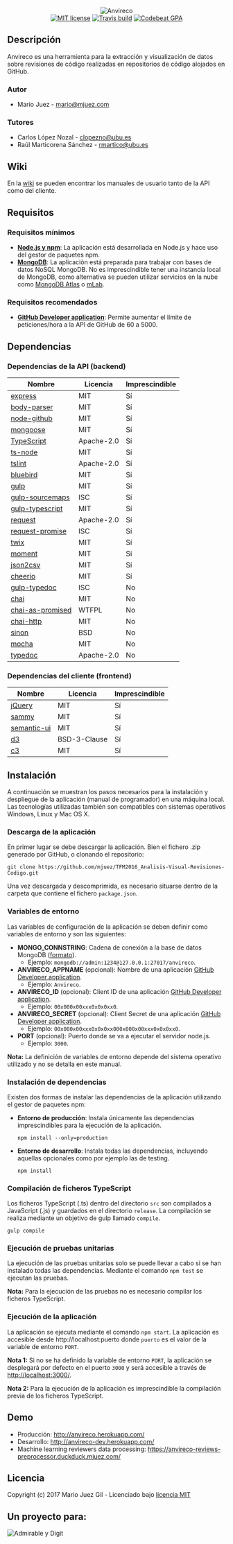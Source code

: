 <p align="center">
<img src="http://i.imgur.com/ajtCabT.png" alt="Anvireco"/> <br />
<a href="../../blob/master/LICENSE"><img src="https://img.shields.io/badge/License-MIT-green.svg" alt="MIT license" /></a>
<a href="https://travis-ci.org/mjuez/TFM2016_Analisis-Visual-Revisiones-Codigo"><img src="https://travis-ci.org/mjuez/TFM2016_Analisis-Visual-Revisiones-Codigo.svg?branch=master" alt="Travis build" /></a>
<a href="https://codebeat.co/projects/github-com-mjuez-tfm2016_analisis-visual-revisiones-codigo-master"><img src="https://codebeat.co/badges/07bbfa7d-f5dd-4c96-a20e-a48517dfa89e" alt="Codebeat GPA" /></a>
</p>

## Descripción

Anvireco es una herramienta para la extracción y visualización de datos sobre revisiones de código realizadas en repositorios de código alojados en GitHub.

### Autor

- Mario Juez - [mario@mjuez.com](mailto:mario@mjuez.com)

### Tutores

- Carlos López Nozal - [clopezno@ubu.es](mailto:clopezno@ubu.es)
- Raúl Marticorena Sánchez - [rmartico@ubu.es](mailto:rmartico@ubu.es)

## Wiki

En la [wiki](../../wiki) se pueden encontrar los manuales de usuario tanto de la API como del cliente.

## Requisitos

### Requisitos mínimos

- [**Node.js y npm**](https://nodejs.org/en/): La aplicación está desarrollada en Node.js y hace uso del gestor de paquetes npm.
- [**MongoDB**](https://www.mongodb.com/): La aplicación está preparada para trabajar con bases de datos NoSQL MongoDB. No es imprescindible tener una instancia local de MongoDB, como alternativa se pueden utilizar servicios en la nube como [MongoDB Atlas](https://www.mongodb.com/cloud/atlas) o [mLab](https://mlab.com/).

### Requisitos recomendados

- [**GitHub Developer application**](https://github.com/settings/developers): Permite aumentar el límite de peticiones/hora a la API de GitHub de 60 a 5000.

## Dependencias

### Dependencias de la API (backend)

| Nombre | Licencia | Imprescindible |
|--------|----------| -------------- |
| [express](https://github.com/expressjs/express) | MIT | Sí |
| [body-parser](https://github.com/expressjs/body-parser) | MIT | Sí |
| [node-github](https://github.com/mikedeboer/node-github) | MIT | Sí |
| [mongoose](https://github.com/Automattic/mongoose) | MIT | Sí |
| [TypeScript](https://github.com/Microsoft/TypeScript) | Apache-2.0 | Sí |
| [ts-node](https://github.com/TypeStrong/ts-node) | MIT | Sí |
| [tslint](https://github.com/palantir/tslint) | Apache-2.0 | Sí |
| [bluebird](https://github.com/petkaantonov/bluebird) | MIT | Sí |
| [gulp](https://github.com/gulpjs/gulp) | MIT | Sí |
| [gulp-sourcemaps](https://github.com/gulp-sourcemaps/gulp-sourcemaps) | ISC | Sí |
| [gulp-typescript](https://github.com/ivogabe/gulp-typescript) | MIT | Sí |
| [request](https://github.com/request/request) | Apache-2.0 | Sí |
| [request-promise](https://github.com/request/request-promise) | ISC | Sí |
| [twix](https://github.com/icambron/twix.js) | MIT | Sí |
| [moment](https://github.com/moment/moment) | MIT | Sí |
| [json2csv](https://github.com/zemirco/json2csv) | MIT | Sí |
| [cheerio](https://github.com/cheeriojs/cheerio) | MIT | Sí |
| [gulp-typedoc](https://github.com/rogierschouten/gulp-typedoc) | ISC | No |
| [chai](https://github.com/chaijs/chai) | MIT | No |
| [chai-as-promised](https://github.com/domenic/chai-as-promised) | WTFPL | No |
| [chai-http](https://github.com/chaijs/chai-http) | MIT | No |
| [sinon](https://github.com/sinonjs/sinon) | BSD | No |
| [mocha](https://github.com/mochajs/mocha) | MIT | No |
| [typedoc](https://github.com/TypeStrong/typedoc) | Apache-2.0 | No |

### Dependencias del cliente (frontend)

| Nombre | Licencia | Imprescindible |
|--------|----------| -------------- |
| [jQuery](https://github.com/jquery/jquery) | MIT | Sí |
| [sammy](https://github.com/quirkey/sammy) | MIT | Sí |
| [semantic-ui](https://github.com/Semantic-Org/Semantic-UI) | MIT | Sí |
| [d3](https://github.com/d3/d3) | BSD-3-Clause | Sí |
| [c3](https://github.com/c3js/c3) | MIT | Sí |

## Instalación

A continuación se muestran los pasos necesarios para la instalación y despliegue de la aplicación (manual de programador) en una máquina local. Las tecnologías utilizadas también son compatibles con sistemas operativos Windows, Linux y Mac OS X.

### Descarga de la aplicación

En primer lugar se debe descargar la aplicación. Bien el fichero .zip generado por GitHub, o clonando el repositorio:
```
git clone https://github.com/mjuez/TFM2016_Analisis-Visual-Revisiones-Codigo.git
```

Una vez descargada y descomprimida, es necesario situarse dentro de la carpeta que contiene el fichero `package.json`.

### Variables de entorno

Las variables de configuración de la aplicación se deben definir como variables de entorno y son las siguientes:

- **MONGO_CONNSTRING**: Cadena de conexión a la base de datos MongoDB ([formato](https://docs.mongodb.com/manual/reference/connection-string/)).
  - Ejemplo: `mongodb://admin:1234@127.0.0.1:27017/anvireco`.
- **ANVIRECO_APPNAME** (opcional): Nombre de una aplicación [GitHub Developer application](https://github.com/settings/developers).
  - Ejemplo: `Anvireco`.
- **ANVIRECO_ID** (opcional): Client ID de una aplicación [GitHub Developer application](https://github.com/settings/developers).
  - Ejemplo: `00x000x00xxx0x0x0xx0`.
- **ANVIRECO_SECRET** (opcional): Client Secret de una aplicación [GitHub Developer application](https://github.com/settings/developers).
  - Ejemplo: `00x000x00xxx0x0x0xx000x000x00xxx0x0x0xx0`.
- **PORT** (opcional): Puerto donde se va a ejecutar el servidor node.js.
  - Ejemplo: `3000`.

**Nota:** La definición de variables de entorno depende del sistema operativo utilizado y no se detalla en este manual.

### Instalación de dependencias

Existen dos formas de instalar las dependencias de la aplicación utilizando el gestor de paquetes npm:

- **Entorno de producción**: Instala únicamente las dependencias imprescindibles para la ejecución de la aplicación.
  ```
  npm install --only=production
  ```
- **Entorno de desarrollo**: Instala todas las dependencias, incluyendo aquellas opcionales como por ejemplo las de testing.
  ```
  npm install
  ```

### Compilación de ficheros TypeScript

Los ficheros TypeScript (.ts) dentro del directorio `src` son compilados a JavaScript (.js) y guardados en el directorio `release`.
La compilación se realiza mediante un objetivo de gulp llamado `compile`.

```
gulp compile
```

### Ejecución de pruebas unitarias

La ejecución de las pruebas unitarias solo se puede llevar a cabo si se han instalado todas las dependencias.
Mediante el comando `npm test` se ejecutan las pruebas.

**Nota:** Para la ejecución de las pruebas no es necesario compilar los ficheros TypeScript.

### Ejecución de la aplicación

La aplicación se ejecuta mediante el comando `npm start`. La aplicación es accesible desde http://localhost:puerto donde `puerto` es el valor de la variable de entorno `PORT`.

**Nota 1:** Si no se ha definido la variable de entorno `PORT`, la aplicación se desplegará por defecto en el puerto `3000` y será accesible a través de [http://localhost:3000/](http://localhost:3000/).

**Nota 2:** Para la ejecución de la aplicación es imprescindible la compilación previa de los ficheros TypeScript.

## Demo

- Producción: http://anvireco.herokuapp.com/
- Desarrollo: http://anvireco-dev.herokuapp.com/
- Machine learning reviewers data processing: https://anvireco-reviews-preprocessor.duckduck.mjuez.com/

## Licencia

Copyright (c) 2017 Mario Juez Gil - Licenciado bajo [licencia MIT](../../blob/master/LICENSE)

## Un proyecto para:

![Admirable y Digit](http://i.imgur.com/EFLu1oQ.jpg)
